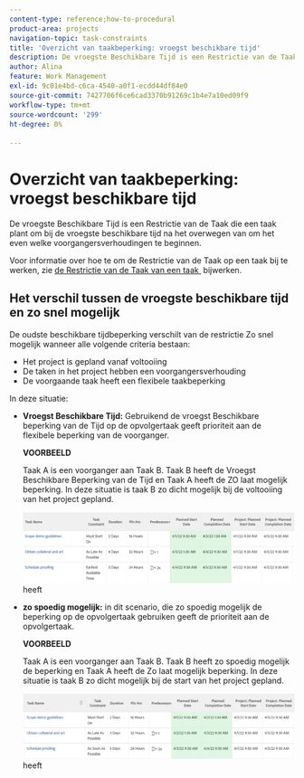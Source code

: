 ```yaml
---
content-type: reference;how-to-procedural
product-area: projects
navigation-topic: task-constraints
title: 'Overzicht van taakbeperking: vroegst beschikbare tijd'
description: De vroegste Beschikbare Tijd is een Restrictie van de Taak die een taak plant om bij de vroegste beschikbare tijd na het overwegen van om het even welke voorgangersverhoudingen te beginnen.
author: Alina
feature: Work Management
exl-id: 9c01e4bd-c6ca-4540-a0f1-ecdd44df84e0
source-git-commit: 7427706f6ce6cad3370b91269c1b4e7a10ed09f9
workflow-type: tm+mt
source-wordcount: '299'
ht-degree: 0%

---
```


# Overzicht van taakbeperking: vroegst beschikbare tijd

De vroegste Beschikbare Tijd is een Restrictie van de Taak die een taak plant om bij de vroegste beschikbare tijd na het overwegen van om het even welke voorgangersverhoudingen te beginnen.

Voor informatie over hoe te om de Restrictie van de Taak op een taak bij te werken, zie [&#x200B; de Restrictie van de Taak van een taak &#x200B;](../../../manage-work/tasks/task-constraints/update-task-constraint-of-task.md) bijwerken.

<!--
<p data-mc-conditions="QuicksilverOrClassic.Draft mode">(NOTE: replaced with new article linked above) </p>
-->

<!--
<p data-mc-conditions="QuicksilverOrClassic.Draft mode">To update the Task Constraint to Earliest Available Time:</p>
-->

<!--
   <li value="1" data-mc-conditions="QuicksilverOrClassic.Draft mode">Go to a task whose constraint you want to modify. </li>
   -->

<!--
   <p data-mc-conditions="QuicksilverOrClassic.Draft mode">Click <strong>Edit Task</strong>.</p>
   -->

<!--
   <p data-mc-conditions="QuicksilverOrClassic.Draft mode">Click the <strong>More</strong> icon <img src="assets/qs-more-icon-on-an-object.png"> next to the task name, then click <strong>Edit</strong>.</p>
   -->

<!--
   <p data-mc-conditions="QuicksilverOrClassic.Draft mode">In the <strong>Overview</strong> section, expand the <strong>Task Constraint</strong> drop-down menu.</p>
   -->

<!--
   <p data-mc-conditions="QuicksilverOrClassic.Draft mode">Select <strong>Earliest Available Time</strong>.</p>
   -->

<!--
   <li value="5" data-mc-conditions="QuicksilverOrClassic.Draft mode">Click <strong>Save Changes</strong>.</li>
   -->

## Het verschil tussen de vroegste beschikbare tijd en zo snel mogelijk

<!--
<p data-mc-conditions="QuicksilverOrClassic.Draft mode">(NOTE: [! This section is duplicated in "Earliest Available Time"])</p>
-->

De oudste beschikbare tijdbeperking verschilt van de restrictie Zo snel mogelijk wanneer alle volgende criteria bestaan:

* Het project is gepland vanaf voltooiing
* De taken in het project hebben een voorgangersverhouding
* De voorgaande taak heeft een flexibele taakbeperking

In deze situatie:

* **Vroegst Beschikbare Tijd:** Gebruikend de vroegst Beschikbare beperking van de Tijd op de opvolgertaak geeft prioriteit aan de flexibele beperking van de voorganger.

  **VOORBEELD**

  Taak A is een voorganger aan Taak B. Taak B heeft de Vroegst Beschikbare Beperking van de Tijd en Taak A heeft de ZO laat mogelijk beperking. In deze situatie is taak B zo dicht mogelijk bij de voltooiing van het project gepland.

  ![&#x200B; vroegst Beschikbare beperking van de Tijd wanneer de taak de data dicht bij de Datum van de Voltooiing van het project &#x200B;](assets/earliest-available-constraint-dates-closer-to-project-completion-350x137.png) heeft

* **zo spoedig mogelijk:** in dit scenario, die zo spoedig mogelijk de beperking op de opvolgertaak gebruiken geeft de prioriteit aan de opvolgertaak.

  **VOORBEELD**

  Taak A is een voorganger aan Taak B. Taak B heeft zo spoedig mogelijk de beperking en Taak A heeft de Zo laat mogelijk beperking. In deze situatie is taak B zo dicht mogelijk bij de start van het project gepland.

  ![&#x200B; zo spoedig mogelijk beperking wanneer de taak de data dicht bij de Datum van het Begin van het project &#x200B;](assets/as-soon-as-possible-dates-closer-to-project-start-350x126.png) heeft
